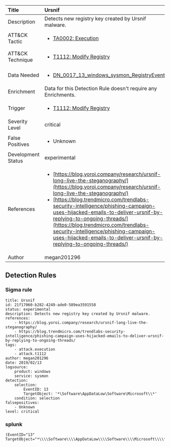 | Title                | Ursnif                                                                                                                                                 |
|:---------------------|:------------------------------------------------------------------------------------------------------------------------------------------------------------|
| Description          | Detects new registry key created by Ursnif malware.                                                                                                                                           |
| ATT&amp;CK Tactic    |  <ul><li>[TA0002: Execution](https://attack.mitre.org/tactics/TA0002)</li></ul>  |
| ATT&amp;CK Technique | <ul><li>[T1112: Modify Registry](https://attack.mitre.org/techniques/T1112)</li></ul>  |
| Data Needed          | <ul><li>[DN_0017_13_windows_sysmon_RegistryEvent](../Data_Needed/DN_0017_13_windows_sysmon_RegistryEvent.md)</li></ul>  |
| Enrichment           |  Data for this Detection Rule doesn't require any Enrichments.  |
| Trigger              | <ul><li>[T1112: Modify Registry](../Triggers/T1112.md)</li></ul>  |
| Severity Level       | critical |
| False Positives      | <ul><li>Unknown</li></ul>  |
| Development Status   | experimental |
| References           | <ul><li>[https://blog.yoroi.company/research/ursnif-long-live-the-steganography/](https://blog.yoroi.company/research/ursnif-long-live-the-steganography/)</li><li>[https://blog.trendmicro.com/trendlabs-security-intelligence/phishing-campaign-uses-hijacked-emails-to-deliver-ursnif-by-replying-to-ongoing-threads/](https://blog.trendmicro.com/trendlabs-security-intelligence/phishing-campaign-uses-hijacked-emails-to-deliver-ursnif-by-replying-to-ongoing-threads/)</li></ul>  |
| Author               | megan201296 |


## Detection Rules

### Sigma rule

```
title: Ursnif
id: 21f17060-b282-4249-ade0-589ea3591558
status: experimental
description: Detects new registry key created by Ursnif malware.
references:
    - https://blog.yoroi.company/research/ursnif-long-live-the-steganography/
    - https://blog.trendmicro.com/trendlabs-security-intelligence/phishing-campaign-uses-hijacked-emails-to-deliver-ursnif-by-replying-to-ongoing-threads/
tags:
    - attack.execution
    - attack.t1112
author: megan201296
date: 2019/02/13
logsource:
    product: windows
    service: sysmon
detection:
    selection:
        EventID: 13
        TargetObject: '*\Software\AppDataLow\Software\Microsoft\\*'
    condition: selection
falsepositives:
    - Unknown
level: critical

```





### splunk
    
```
(EventID="13" TargetObject="*\\\\Software\\\\AppDataLow\\\\Software\\\\Microsoft\\\\*")
```



